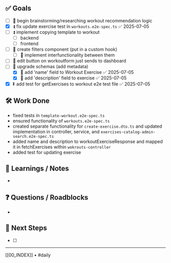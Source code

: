 ## ✅ Goals
- [ ] 🔺 begin brainstorming/researching workout recommendation logic
- [x] ⏫ fix update exercise test in `workouts.e2e-spec.ts` ✅ 2025-07-05
- [ ] ⏫ implement copying template to workout
	- [ ] backend
	- [ ] frontend
- [ ] 🔽  create filters component (put in a custom hook)
	- [ ] 🔽 implement interfunctionality between them
- [ ] 🔽  edit button on workoutform just sends to dashboard
- [ ] 🔽 upgrade schemas (add metadata)
	- [x] 🔽 add 'name' field to Workout Exercise ✅ 2025-07-05
	- [x] 🔽 add 'description' field to exercise ✅ 2025-07-05
- [x] ⏬ add test for getExercises to workout e2e test file ✅ 2025-07-05

## 🛠️ Work Done
- fixed tests in `template-workout.e2e-spec.ts`
- ensured functionality of `workouts.e2e-spec.ts`
- created separate functionality for `create-exercise.dto.ts` and updated implementation in controller, service, and `exercises-catalog-admin-search.e2e-spec.ts`
- added name and description to workoutExerciseResponse and mapped it in fetchExercises within `wokrouts-controller`
- added test for updating exercise

## 🧠 Learnings / Notes
- 

## ❓ Questions / Roadblocks
- 

## 🔁 Next Steps
- [ ] 

---
[[00_INDEX]] • #daily
